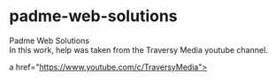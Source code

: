 # padme-web-solutions
Padme Web Solutions<br>
In this work, help was taken from the Traversy Media youtube channel.<br>

a href="https://www.youtube.com/c/TraversyMedia"><img src="https://upload.wikimedia.org/wikipedia/commons/thumb/0/09/YouTube_full-color_icon_%282017%29.svg/2560px-YouTube_full-color_icon_%282017%29.svg.png" alt=""></a>


